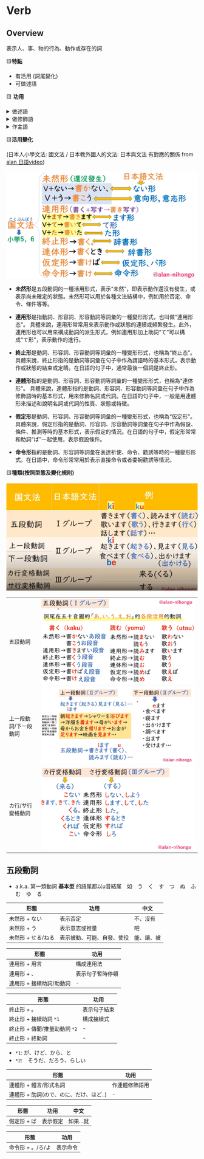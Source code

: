 # Verb

## Overview

表示人、事、物的行為、動作或存在的詞

:yellow_square:**特點**

- 有活用 (詞尾變化)
- 可做述語

:yellow_square: **功用**

<details><summary markdown="span">做述語</summary>

**ははかおとうとを`しかる`**

Eng: "Mother scolds (her) younger brother."

| Word | Romaji | Role | Meaning |
| --- | --- | --- | --- |
| はは | ha-ha | Subject | mother |
| かおとうと | ka-o-to-u-to | Object | younger brother |
| を | wo | Particle | marks the object of the sentence |
| しかる | shi-ka-ru | Predicate | present tense of the verb しかる (shi-ka-ru, "to scold") |

</summary></details>


<details><summary markdown="span">做修飾語</summary>

**わたしは`泣く`子がきらい**

Eng: "I dislike children who cry."

| Word | Romaji | Role | Meaning |
| --- | --- | --- | --- |
| わたし | wa-ta-shi | Subject | I |
| は | wa | Particle | marks the subject of the sentence |
| 泣く子 | na-ku-ko | Object | children who cry |
| が | ga | Particle | marks the object of the sentence |
| きらい | ki-ra-i | Predicate | negative adjective meaning "to dislike" |

</summary></details>

<details><summary markdown="span">作主語</summary>

**`負ける`が勝ち**

Eng: "Sometimes, to lose is to win."

| Word | Romaji | Role | Meaning |
| --- | --- | --- | --- |
| 負ける | ma-ke-ru | Predicate | present tense of the verb 負ける (ma-ke-ru, "to lose") |
| が | ga | Particle | indicates contrast |
| 勝ち | ka-chi | Predicate | noun meaning "victory" |


</summary></details>

:yellow_square:**活用變化**

(日本人小學文法: 國文法 / 日本教外國人的文法: 日本與文法 有對應的關係 from [alan 日語video](https://youtu.be/bxOD6nLH8rY))

![](imgs/verb_catogorize.JPG)


- **未然形**是五段動詞的一種活用形式，表示“未然”，即表示動作還沒有發生，或表示尚未確定的狀態。未然形可以用於各種文法結構中，例如用於否定、命令、條件等等。

- **連用形**是指動詞、形容詞、形容動詞等詞彙的一種變形形式，也叫做“連用形态”。 具體來說，連用形常常用來表示動作或狀態的連續或頻繁發生。此外，連用形也可以用來構成動詞的派生形式，例如連用形加上助詞“て”可以構成“て形”，表示動作的進行。

- **終止形**是動詞、形容詞、形容動詞等詞彙的一種變形形式，也稱為“終止态”。具體來說，終止形指的是動詞等詞彙在句子中作為謂語時的基本形式，表示動作或狀態的結束或定睛。在日語的句子中，通常最後一個詞是終止形。

- **連體形**指的是動詞、形容詞、形容動詞等詞彙的一種變形形式，也稱為“連体形”。 具體來說，連體形指的是動詞、形容詞、形容動詞等詞彙在句子中作為修飾語時的基本形式，用來修飾名詞或代詞。在日語的句子中，一般是用連體形來描述和說明名詞或代詞的性質、狀態或特徵。

- **假定形**是動詞、形容詞、形容動詞等詞彙的一種變形形式，也稱為“仮定形”。 具體來說，假定形指的是動詞、形容詞、形容動詞等詞彙在句子中作為假設、條件、推測等時的基本形式，表示假定的情況。在日語的句子中，假定形常常和助詞“ば”一起使用，表示假設條件。

- **命令形**指的是動詞、形容詞等詞彙在表達祈使、命令、勸誘等時的一種變形形式。在日語中，命令形常常用於表示直接命令或者委婉勸誘等情況。

:yellow_square:**種類(按照型態及變化規則)**

![](imgs/verb_catogorize_2.JPG)

|||
|--|--|
|五段動詞|![](imgs/verb_5.JPG)|
|上一段動詞/下一段動詞|![](imgs/verb_updown.JPG)|
|カ行/サ行變格動詞|![](imgs/verb_saka.JPG)|


## 五段動詞

- a.k.a. 第一類動詞 **基本型** 的語尾都以u音結尾　如　う　く　す　つ　ぬ　ふ　む　ゆ　る

|形態|功用|中文|
|--|--|--|
|未然形 + ない|表示否定|不、沒有|
|未然形 + う|表示意志或推量|吧|
|未然形 + せる/ねる|表示被動、可能、自發、使役|能、讓、被|

|形態|功用|
|--|--|
|連用形 + 用言|構成連用法|
|連用形 + 、|表示句子暫時停頓|
|連用形 + 接續助詞/助動詞|-|

|形態|功用|
|--|--|
|終止形 + 。|表示句子結束|
|終止形 + 接續助詞 `*1`|構成接續式|
|終止形 + 傳聞/推量助動詞 `*2`|-|
|終止形 + 終助詞|-|

- `*1`: が、けど、から、と
- `*2`:　そうだ、だろう、らしい

|形態|功用|
|--|--|
|連體形 + 體言/形式名詞|作連體修飾語用|
|連體形 + 助詞(ので、のに、だけ、ほど..)|-|

|形態|功用|中文|
|--|--|--|
|假定形 + ば|表示假定|如果...就|

|形態|功用|
|--|--|
|命令形 + 。/ろ/よ|表示命令|